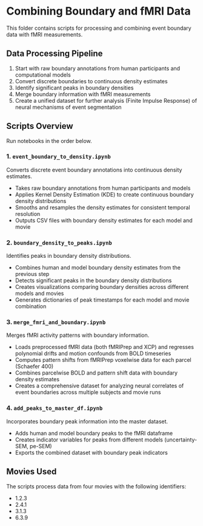 # Combining Boundary and fMRI Data

This folder contains scripts for processing and combining event boundary data with fMRI measurements.

## Data Processing Pipeline

1. Start with raw boundary annotations from human participants and computational models
2. Convert discrete boundaries to continuous density estimates
3. Identify significant peaks in boundary densities
4. Merge boundary information with fMRI measurements
5. Create a unified dataset for further analysis (Finite Impulse Response) of neural mechanisms of event segmentation

## Scripts Overview

Run notebooks in the order below.

### 1. `event_boundary_to_density.ipynb`
Converts discrete event boundary annotations into continuous density estimates.
- Takes raw boundary annotations from human participants and models
- Applies Kernel Density Estimation (KDE) to create continuous boundary density distributions
- Smooths and resamples the density estimates for consistent temporal resolution
- Outputs CSV files with boundary density estimates for each model and movie

### 2. `boundary_density_to_peaks.ipynb`
Identifies peaks in boundary density distributions.
- Combines human and model boundary density estimates from the previous step
- Detects significant peaks in the boundary density distributions
- Creates visualizations comparing boundary densities across different models and movies
- Generates dictionaries of peak timestamps for each model and movie combination

### 3. `merge_fmri_and_boundary.ipynb`
Merges fMRI activity patterns with boundary information.
- Loads preprocessed fMRI data (both fMRIPrep and XCP) and regresses polynomial drifts and motion confounds from BOLD timeseries
- Computes pattern shifts from fMRIPrep voxelwise data for each parcel (Schaefer 400)
- Combines parcelwise BOLD and pattern shift data with boundary density estimates
- Creates a comprehensive dataset for analyzing neural correlates of event boundaries across multiple subjects and movie runs

### 4. `add_peaks_to_master_df.ipynb`
Incorporates boundary peak information into the master dataset.
- Adds human and model boundary peaks to the fMRI dataframe
- Creates indicator variables for peaks from different models (uncertainty-SEM, pe-SEM)
- Exports the combined dataset with boundary peak indicators


## Movies Used

The scripts process data from four movies with the following identifiers:
- 1.2.3
- 2.4.1
- 3.1.3
- 6.3.9
